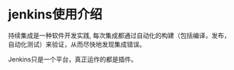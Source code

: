 # jenkins使用介绍

<!-- vim-markdown-toc Marked -->

<!-- vim-markdown-toc -->

持续集成是一种软件开发实践, 每次集成都通过自动化的构建（包括编译，发布，自动化测试）来验证，从而尽快地发现集成错误。

Jenkins只是一个平台，真正运作的都是插件。
